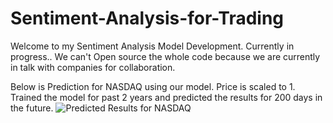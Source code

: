 # Sentiment-Analysis-for-Trading

Welcome to my Sentiment Analysis Model Development. 
Currently in progress..
We can't Open source the whole code because we are currently in talk with companies for collaboration.

Below is Prediction for NASDAQ using our model. Price is scaled to 1. Trained the model for past 2 years and predicted the results for 200 days in the future.
![Predicted Results for NASDAQ](https://i.imgur.com/tWV8CxV.png)
